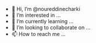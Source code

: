 - 👋 Hi, I’m @noureddinecharki
- 👀 I’m interested in ...
- 🌱 I’m currently learning ...
- 💞️ I’m looking to collaborate on ...
- 📫 How to reach me ...

<!---
noureddinecharki/noureddinecharki is a ✨ special ✨ repository because its `README.md` (this file) appears on your GitHub profile.
You can click the Preview link to take a look at your changes.
--->
